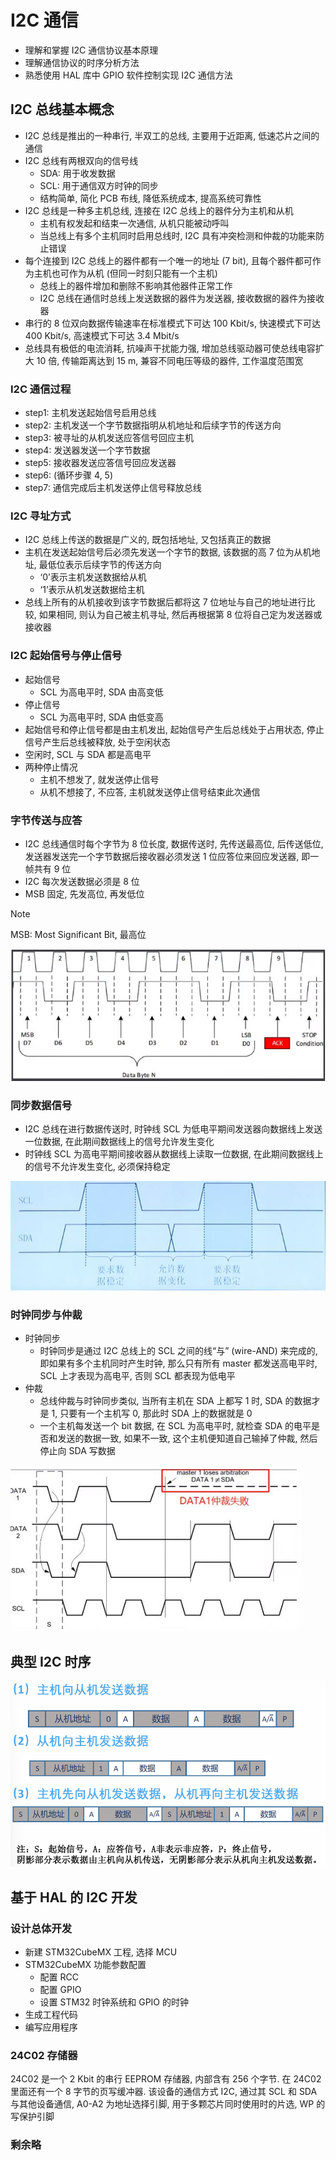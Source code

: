 # I2C 通信

- 理解和掌握 I2C 通信协议基本原理
- 理解通信协议的时序分析方法
- 熟悉使用 HAL 库中 GPIO 软件控制实现 I2C 通信方法

## I2C 总线基本概念

- I2C 总线是推出的一种串行, 半双工的总线, 主要用于近距离, 低速芯片之间的通信
- I2C 总线有两根双向的信号线
  - SDA: 用于收发数据
  - SCL: 用于通信双方时钟的同步
  - 结构简单, 简化 PCB 布线, 降低系统成本, 提高系统可靠性
- I2C 总线是一种多主机总线, 连接在 I2C 总线上的器件分为主机和从机
  - 主机有权发起和结束一次通信, 从机只能被动呼叫
  - 当总线上有多个主机同时启用总线时, I2C 具有冲突检测和仲裁的功能来防止错误
- 每个连接到 I2C 总线上的器件都有一个唯一的地址 (7 bit), 且每个器件都可作为主机也可作为从机 (但同一时刻只能有一个主机)
  - 总线上的器件增加和删除不影响其他器件正常工作
  - I2C 总线在通信时总线上发送数据的器件为发送器, 接收数据的器件为接收器
- 串行的 8 位双向数据传输速率在标准模式下可达 100 Kbit/s, 快速模式下可达 400 Kbit/s, 高速模式下可达 3.4 Mbit/s
- 总线具有极低的电流消耗, 抗噪声干扰能力强, 增加总线驱动器可使总线电容扩大 10 倍, 传输距离达到 15 m, 兼容不同电压等级的器件, 工作温度范围宽

### I2C 通信过程

- step1: 主机发送起始信号启用总线
- step2: 主机发送一个字节数据指明从机地址和后续字节的传送方向
- step3: 被寻址的从机发送应答信号回应主机
- step4: 发送器发送一个字节数据
- step5: 接收器发送应答信号回应发送器
- step6: (循环步骤 4, 5)
- step7: 通信完成后主机发送停止信号释放总线

### I2C 寻址方式

- I2C 总线上传送的数据是广义的, 既包括地址, 又包括真正的数据
- 主机在发送起始信号后必须先发送一个字节的数据, 该数据的高 7 位为从机地址, 最低位表示后续字节的传送方向
  - ‘0’表示主机发送数据给从机
  - ‘1’表示从机发送数据给主机
- 总线上所有的从机接收到该字节数据后都将这 7 位地址与自己的地址进行比较, 如果相同, 则认为自己被主机寻址, 然后再根据第 8 位将自己定为发送器或接收器

### I2C 起始信号与停止信号

- 起始信号
  - SCL 为高电平时, SDA 由高变低
- 停止信号
  - SCL 为高电平时, SDA 由低变高
- 起始信号和停止信号都是由主机发出, 起始信号产生后总线处于占用状态, 停止信号产生后总线被释放, 处于空闲状态
- 空闲时, SCL 与 SDA 都是高电平
- 两种停止情况
  - 主机不想发了, 就发送停止信号
  - 从机不想接了, 不应答, 主机就发送停止信号结束此次通信

### 字节传送与应答

- I2C 总线通信时每个字节为 8 位长度, 数据传送时, 先传送最高位, 后传送低位, 发送器发送完一个字节数据后接收器必须发送 1 位应答位来回应发送器, 即一帧共有 9 位
- I2C 每次发送数据必须是 8 位
- MSB 固定, 先发高位, 再发低位

> [!NOTE]
> MSB: Most Significant Bit, 最高位

![字节传送与应答](./image/字节传送与应答.png)

### 同步数据信号

- I2C 总线在进行数据传送时, 时钟线 SCL 为低电平期间发送器向数据线上发送一位数据, 在此期间数据线上的信号允许发生变化
- 时钟线 SCL 为高电平期间接收器从数据线上读取一位数据, 在此期间数据线上的信号不允许发生变化, 必须保持稳定

![SCL 要求信号](./image/SCL要求信号.png)

### 时钟同步与仲裁

- 时钟同步
  - 时钟同步是通过 I2C 总线上的 SCL 之间的线“与” (wire-AND) 来完成的, 即如果有多个主机同时产生时钟, 那么只有所有 master 都发送高电平时, SCL 上才表现为高电平, 否则 SCL 都表现为低电平
- 仲裁
  - 总线仲裁与时钟同步类似, 当所有主机在 SDA 上都写 1 时, SDA 的数据才是 1, 只要有一个主机写 0, 那此时 SDA 上的数据就是 0
  - 一个主机每发送一个 bit 数据, 在 SCL 为高电平时, 就检查 SDA 的电平是否和发送的数据一致, 如果不一致, 这个主机便知道自己输掉了仲裁, 然后停止向 SDA 写数据

![总线仲裁](./image/总线仲裁.png)

## 典型 I2C 时序

![I2C 时序](./image/I2C时序.png)

## 基于 HAL 的 I2C 开发

### 设计总体开发

- 新建 STM32CubeMX 工程, 选择 MCU
- STM32CubeMX 功能参数配置
  - 配置 RCC
  - 配置 GPIO
  - 设置 STM32 时钟系统和 GPIO 的时钟
- 生成工程代码
- 编写应用程序

### 24C02 存储器

24C02 是一个 2 Kbit 的串行 EEPROM 存储器, 内部含有 256 个字节. 在 24C02 里面还有一个 8 字节的页写缓冲器. 该设备的通信方式 I2C, 通过其 SCL 和 SDA 与其他设备通信, A0-A2 为地址选择引脚, 用于多颗芯片同时使用时的片选, WP 的写保护引脚

### 剩余略
